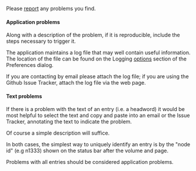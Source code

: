 Please [report](../contact.md) any problems you find.

#### Application problems

Along with a description of the problem, if it is reproducible, include the steps necessary to trigger it.

The application maintains a log file that may well contain useful information. The location of the file can be found on the Logging [options](../options/options_logging.md) section of the Preferences dialog.

If you are contacting by  email please attach the log file; if you are using the Github Issue Tracker, attach the log file via the web page.


#### Text problems

If there is a problem with the text of an entry (i.e. a headword) it would be most helpful to select the text and copy and paste into an email or the Issue Tracker, annotating the text to indicate the problem.


Of course a simple description will suffice.


In both cases, the simplest way to uniquely identify an entry is by the "node id" (e.g n1333) shown on the status bar after the volume and page.

Problems with all entries should be considered application problems.
